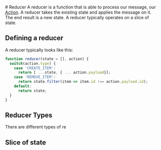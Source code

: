 # Reducer
A reducer is a function that is able to process our message, our [Action](/redux/actions.md). A reducer takes the existing state and applies the message on it. The end result is a new state. A reducer typically operates on a slice of state.

## Defining a reducer

A reducer typically looks like this:

```js
function reducer(state = [], action) {
  switch(action.type) {
    case 'CREATE_ITEM':
      return [ ...state, { ... action.payload}];
    case 'REMOVE_ITEM':
      return state.filter(item => item.id !== action.payload.id);
    default:
      return state;
  }
}
```



## Reducer Types
There are different types of re

## Slice of state